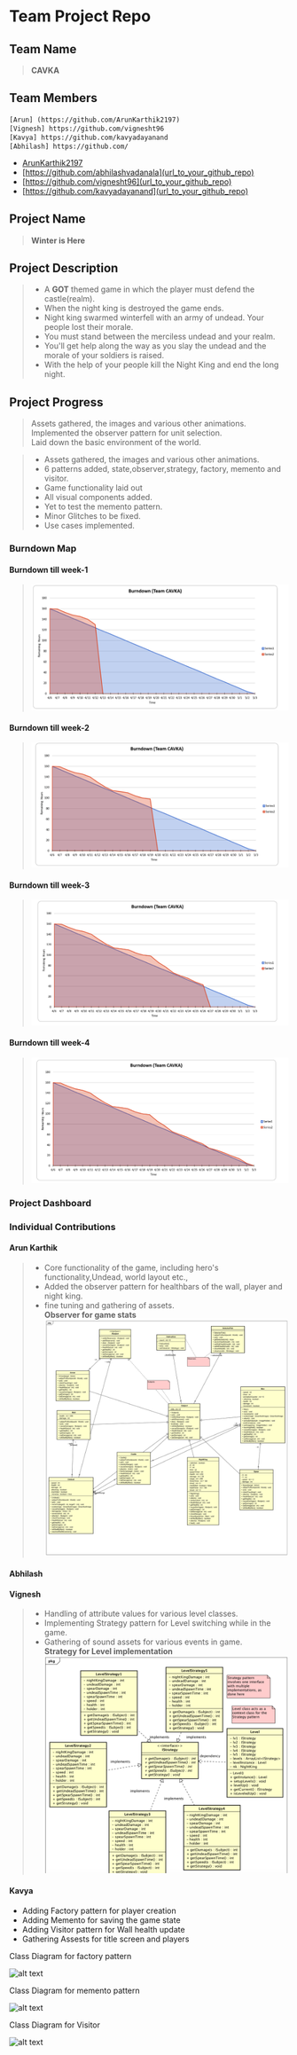 
# Team Project Repo 

## Team Name
><b>CAVKA</b>
## Team Members
    [Arun] (https://github.com/ArunKarthik2197)
    [Vignesh] https://github.com/vignesht96
    [Kavya] https://github.com/kavyadayanand
    [Abhilash] https://github.com/

* [ArunKarthik2197](https://github.com/ArunKarthik2197)
* [https://github.com/abhilashvadanala](url_to_your_github_repo)
* [https://github.com/vignesht96](url_to_your_github_repo)
* [https://github.com/kavyadayanand](url_to_your_github_repo)

## Project Name
><b>Winter is Here</b>
## Project Description
> - A <b>GOT</b> themed game in which the player must defend the castle(realm).<br>
> - When the night king is destroyed the game ends.<br>
> - Night king swarmed winterfell with an army of undead. Your people lost their morale.<br>
> - You must stand between the merciless undead and your realm.<br>
> - You'll get help along the way as you slay the undead and the morale of your soldiers is raised.<br>
> - With the help of your people kill the Night King and end the long night.
## Project Progress
>Assets gathered, the images and various other animations.<br>
>Implemented the observer pattern for unit selection.<br>
>Laid down the basic environment of the world.<br>

> -   Assets gathered, the images and various other animations.<br>
> -   6 patterns added, state,observer,strategy, factory, memento and visitor.<br> 
> -   Game functionality laid out<br> 
> -   All visual components added.<br>
> -   Yet to test the memento pattern.<br>
> -   Minor Glitches to be fixed.
> -   Use cases implemented.

### Burndown Map
#### Burndown till week-1
><img src="docs/Week1-Burndown.PNG"></img>
 #### Burndown till week-2
> <img src="docs/Week2-burndown.PNG"></img>
#### Burndown till week-3
> <img src="docs/Week3-Burndown.PNG"></img>
#### Burndown till week-4
> <img src="docs/Week4-Burndown.PNG"></img>


### Project Dashboard

### Individual Contributions
#### Arun Karthik
> - Core functionality of the game, including hero's functionality,Undead, world layout etc.,<br>
> - Added the observer pattern for healthbars of the wall, player and night king.<br>
> - fine tuning and gathering of assets.<br>
<b>Observer for game stats </b>
<img src="docs/GameObserverPattern-Arun_Karthik.svg"></img><br>

#### Abhilash


#### Vignesh
> - Handling of attribute values for various level classes. <br>
> - Implementing Strategy pattern for Level switching while in the game. <br>
> - Gathering of sound assets for various events in game. <br>
<b>Strategy for Level implementation </b>
<img src="docs/StrategyPattern_VigneshT.png"></img><br>

#### Kavya

- Adding Factory pattern for player creation
- Adding Memento for saving the game state
- Adding Visitor pattern for Wall health update
- Gathering Assests for title screen and players

Class Diagram for factory pattern

![alt text](https://github.com/nguyensjsu/sp19-202-cavka/blob/master/docs/factory_class_diagram.png)



Class Diagram for memento pattern

![alt text](https://github.com/nguyensjsu/sp19-202-cavka/blob/master/docs/memento_class_diagram.png)



Class Diagram for Visitor

![alt text](https://github.com/nguyensjsu/sp19-202-cavka/blob/master/docs/Visitor_class_diagram.png)

